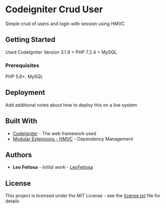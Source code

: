 # Codeigniter Crud User

Simple crud of users and login with session using HMVC

## Getting Started

Used CodeIgniter Version 3.1.9 + PHP 7.2.4 + MySQL

### Prerequisites

PHP 5.6+, MySQL

## Deployment

Add additional notes about how to deploy this on a live system

## Built With

* [CodeIgniter](https://codeigniter.com/) - The web framework used
* [Modular Extensions - HMVC](https://bitbucket.org/wiredesignz/codeigniter-modular-extensions-hmvc) - Dependency Management

## Authors

* **Leo Feitosa** - *Initial work* - [LeoFeitosa](https://github.com/LeoFeitosa)

## License

This project is licensed under the MIT License - see the [license.txt](license.md) file for details
